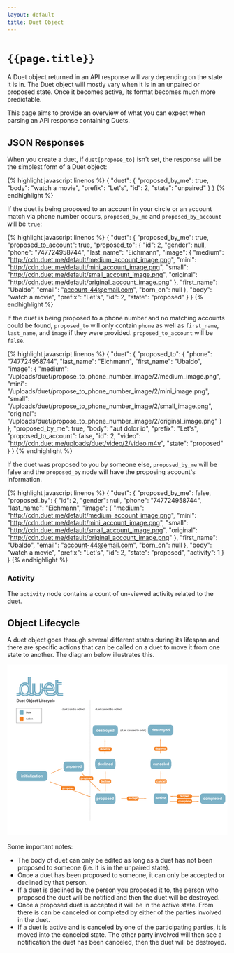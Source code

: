 ```yaml
---
layout: default
title: Duet Object
---
```

# `{{page.title}}`

A Duet object returned in an API response will vary depending on the state it is in.  The Duet object will mostly vary when it is in an unpaired or proposed state.  Once it becomes active, its format becomes much more predictable.

This page aims to provide an overview of what you can expect when parsing an API response containing Duets.

## JSON Responses

When you create a duet, if `duet[propose_to]` isn't set, the response will be the simplest form of a Duet object:

{% highlight javascript linenos %}
{
    "duet": {
        "proposed_by_me": true,
        "body": "watch a movie",
        "prefix": "Let's",
        "id": 2,
        "state": "unpaired"
    }
}
{% endhighlight %}

If the duet is being proposed to an account in your circle or an account match via phone number occurs, `proposed_by_me` and `proposed_by_account` will be `true`:

{% highlight javascript linenos %}
{
    "duet": {
        "proposed_by_me": true,
        "proposed_to_account": true,
        "proposed_to": {
            "id": 2,
            "gender": null,
            "phone": "747724958744",
            "last_name": "Eichmann",
            "image": {
                "medium": "http://cdn.duet.me/default/medium_account_image.png",
                "mini": "http://cdn.duet.me/default/mini_account_image.png",
                "small": "http://cdn.duet.me/default/small_account_image.png",
                "original": "http://cdn.duet.me/default/original_account_image.png"
            },
            "first_name": "Ubaldo",
            "email": "account-44@email.com",
            "born_on": null
        },
        "body": "watch a movie",
        "prefix": "Let's",
        "id": 2,
        "state": "proposed"
    }
}
{% endhighlight %}

If the duet is being proposed to a phone number and no matching accounts could be found, `proposed_to` will only contain `phone` as well as `first_name`, `last_name`, and `image` if they were provided. `proposed_to_account` will be `false`.

{% highlight javascript linenos %}
{
    "duet": {
        "proposed_to": {
          "phone": "747724958744",
          "last_name": "Eichmann",
          "first_name": "Ubaldo",
          "image": {
              "medium": "/uploads/duet/propose_to_phone_number_image/2/medium_image.png",
              "mini": "/uploads/duet/propose_to_phone_number_image/2/mini_image.png",
              "small": "/uploads/duet/propose_to_phone_number_image/2/small_image.png",
              "original": "/uploads/duet/propose_to_phone_number_image/2/original_image.png"
          }
        },
        "proposed_by_me": true,
        "body": "aut dolor id",
        "prefix": "Let's",
        "proposed_to_account": false,
        "id": 2,
        "video": "http://cdn.duet.me/uploads/duet/video/2/video.m4v",
        "state": "proposed"
    }
}
{% endhighlight %}

If the duet was proposed to you by someone else, `proposed_by_me` will be false and the `proposed_by` node will have the proposing account's information.

{% highlight javascript linenos %}
{
    "duet": {
        "proposed_by_me": false,
        "proposed_by": {
            "id": 2,
            "gender": null,
            "phone": "747724958744",
            "last_name": "Eichmann",
            "image": {
                "medium": "http://cdn.duet.me/default/medium_account_image.png",
                "mini": "http://cdn.duet.me/default/mini_account_image.png",
                "small": "http://cdn.duet.me/default/small_account_image.png",
                "original": "http://cdn.duet.me/default/original_account_image.png"
            },
            "first_name": "Ubaldo",
            "email": "account-44@email.com",
            "born_on": null
        },
        "body": "watch a movie",
        "prefix": "Let's",
        "id": 2,
        "state": "proposed",
        "activity": 1
    }
}
{% endhighlight %}

### Activity

The `activity` node contains a count of un-viewed activity related to the duet.

<h2 id="object-lifecycle">Object Lifecycle</h2>

A duet object goes through several different states during its lifespan and there are specific actions that can be called on a duet to move it from one state to another.  The diagram below illustrates this.

<img src="/images/duet-object-lifecycle.png" alt="{{page.title}}">

Some important notes:

<ul class="text">
  <li>The body of duet can only be edited as long as a duet has not been proposed to someone (i.e. it is in the unpaired state).</li>
  <li>Once a duet has been proposed to someone, it can only be accepted or declined by that person.</li>
  <li>If a duet is declined by the person you proposed it to, the person who proposed the duet will be notified and then the duet will be destroyed.</li>
  <li>Once a proposed duet is accepted it will be in the active state.  From there is can be canceled or completed by either of the parties involved in the duet.</li>
  <li>If a duet is active and is canceled by one of the participating parties, it is moved into the canceled state.  The other party involved will then see a notification the duet has been canceled, then the duet will be destroyed.</li>
</div>